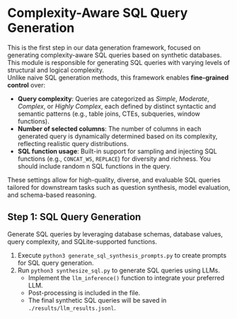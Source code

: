 # Complexity-Aware SQL Query Generation

This is the first step in our data generation framework, focused on generating complexity-aware SQL queries based on synthetic databases.
This module is responsible for generating SQL queries with varying levels of structural and logical complexity.  
Unlike naive SQL generation methods, this framework enables **fine-grained control** over:

- **Query complexity**: Queries are categorized as *Simple*, *Moderate*, *Complex*, or *Highly Complex*, each defined by distinct syntactic and semantic patterns (e.g., table joins, CTEs, subqueries, window functions).
- **Number of selected columns**: The number of columns in each generated query is dynamically determined based on its complexity, reflecting realistic query distributions.
- **SQL function usage**: Built-in support for sampling and injecting SQL functions (e.g., `CONCAT_WS`, `REPLACE`) for diversity and richness. You should include random n SQL functions in the query.

These settings allow for high-quality, diverse, and evaluable SQL queries tailored for downstream tasks such as question synthesis, model evaluation, and schema-based reasoning.


## Step 1: SQL Query Generation

Generate SQL queries by leveraging database schemas, database values, query complexity, and SQLite-supported functions.

1. Execute `python3 generate_sql_synthesis_prompts.py` to create prompts for SQL query generation.
2. Run `python3 synthesize_sql.py` to generate SQL queries using LLMs.
   - Implement the `llm_inference()` function to integrate your preferred LLM.
   - Post-processing is included in the file.
   - The final synthetic SQL queries will be saved in `./results/llm_results.jsonl`.

